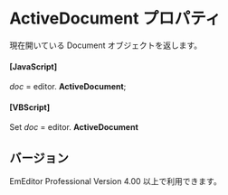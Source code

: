 # ActiveDocument プロパティ

現在開いている Document オブジェクトを返します。

#### \[JavaScript\]

_doc_ = editor. **ActiveDocument**;

#### \[VBScript\]

Set _doc_ = editor. **ActiveDocument**

## バージョン

EmEditor Professional Version 4.00 以上で利用できます。